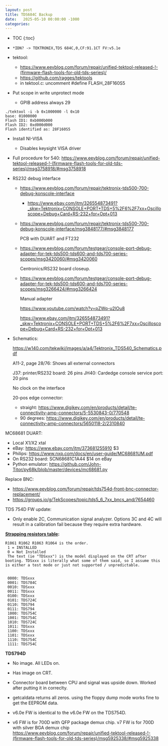 ```yaml
---
layout: post
title: TDS684C Backup
date:   2025-05-10 00:00:00 -1000
categories:
---
```


* TOC
{:toc}

* `*IDN? -> TEKTRONIX,TDS 684C,0,CF:91.1CT FV:v5.1e` 

* tektool: 
  * https://www.eevblog.com/forum/repair/unified-tektool-released-!-(firmware-flash-tools-for-old-tds-series)/
  * https://github.com/ragges/tektools
  * in tektool.c: uncomment #define FLASH_28F160S5

* Put scope in write unprotect mode
  * GPIB address always 29

```
./tektool -i -b 0x1000000 -l 0x10
base: 01000000
Flash ID1: 0xb000b000
Flash ID2: 0xd000d000
Flash identified as: 28F160S5
```

* Install NI-VISA
  * Disables keysight VISA driver

* Full procedure for 540: https://www.eevblog.com/forum/repair/unified-tektool-released-!-(firmware-flash-tools-for-old-tds-series)/msg3758918/#msg3758918

* RS232 debug interface
    * https://www.eevblog.com/forum/repair/tektronix-tds500-700-debug-konscole-interface

        * https://www.ebay.com/itm/326554873491?_skw=Tektronix+CONSOLE+PORT+TDS+5%2F6%2F7xx+Oscilloscope+Debug+Card+RS-232+for+Opt+013

    * https://www.eevblog.com/forum/repair/tektronix-tds500-700-debug-konscole-interface/msg3848177/#msg3848177
    
        PCB with DUART and FT232

    * https://www.eevblog.com/forum/testgear/console-port-debug-adapter-for-tek-tds500-tds600-and-tds700-series-scopes/msg3420060/#msg3420060

        Centronics/RS232 board closeup.

    * https://www.eevblog.com/forum/testgear/console-port-debug-adapter-for-tek-tds500-tds600-and-tds700-series-scopes/msg3266424/#msg3266424

        Manual adapter

        https://www.youtube.com/watch?v=pZWq-u2lOu8

        https://www.ebay.com/itm/326554873491?_skw=Tektronix+CONSOLE+PORT+TDS+5%2F6%2F7xx+Oscilloscope+Debug+Card+RS-232+for+Opt+013

* Schematics:

    https://w140.com/tekwiki/images/a/a4/Tektronix_TDS540_Schematics.pdf

    A11-2, page 28/76: Shows all external connectors

    J37: printer/RS232 board: 26 pins
    JH40: Cardedge console service port: 20 pins

    No clock on the interface

    20-pos edge connector: 
    * straight: https://www.digikey.com/en/products/detail/te-connectivity-amp-connectors/5-5530843-0/770548
    * 90 degrees: https://www.digikey.com/en/products/detail/te-connectivity-amp-connectors/5650118-2/2310840

MC68681 DUART: 
 * Local X1/X2 xtal
 * eBay: https://www.ebay.com/itm/373681255910 $3
 * Philips: https://www.nxp.com/docs/en/user-guide/MC68681UM.pdf
 * On RS232 board: SCN68681C1A44 $14 on eBay
 * Python emulator: https://github.com/John-Titor/py68k/blob/master/devices/mc68681.py
    

Replace BNC: 
* https://www.eevblog.com/forum/repair/tds754d-front-bnc-connector-replacement/
* https://groups.io/g/TekScopes/topic/tds5_6_7xx_bncs_and/7654460

TDS 754D FW update:

* Only enable 2C, Communication signal analyzer. Options 3C and 4C will result in a calibration fail because they require
  extra hardware.


**[Strapping resistors table](https://groups.io/g/TekScopes/message/113511):**

    R1061 R1062 R1063 R1064 is the order.
     1 = INSTALLED
     0 = Not Installed
     The text (ie "TDSxxx") is the model displayed on the CRT after booting. TDSxxx is literally what some of them said, so I assume this is either a test mode or just not supported / unpredictable.
     
    
     0000: TDSxxx
     0001: TDS784C
     0010: TDSxxx
     0011: TDSxxx
     0100: TDSxxx
     0101: TDS724C
     0110: TDS794
     0111: TDS794
     1000: TDS754C
     1001: TDS754C
     1010: TDS724C
     1011: TDSxxx
     1100: TDSxxx
     1101: TDSxxx
     1110: TDS754C
     1111: TDS754C


**TDS794D**

* No image. All LEDs on.
* Has image on CRT.
* Connector board between CPU and signal was upside down. Worked after putting it in correclty.
* getcaldata returns all zeros. using the floppy dump mode works fine to get the EEPROM data.
* v6.0e FW is identical to the v6.0e FW on the TDS754D.


* v6 FW is for 700D with QFP package demux chip. v7 FW is for 700D with silver BGA demux chip
   https://www.eevblog.com/forum/repair/unified-tektool-released-!-(firmware-flash-tools-for-old-tds-series)/msg5925338/#msg5925338
